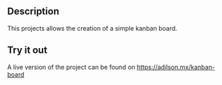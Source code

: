 ## Description
This projects allows the creation of a simple kanban board.

## Try it out
A live version of the project can be found on https://adilson.mx/kanban-board
